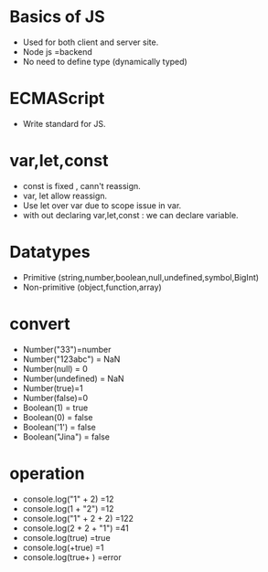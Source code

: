 # Basics of JS
- Used for both client and server site.
- Node js =backend
- No need to define type (dynamically typed)

# ECMAScript
- Write standard for JS.
  
# var,let,const
- const is fixed , cann't reassign.
- var, let allow reassign.
- Use let over var due to scope issue in var.
- with out declaring var,let,const : we can declare variable.

# Datatypes
- Primitive (string,number,boolean,null,undefined,symbol,BigInt)
- Non-primitive (object,function,array)

# convert
- Number("33")=number
- Number("123abc") = NaN
- Number(null) = 0
- Number(undefined) = NaN
- Number(true)=1
- Number(false)=0
- Boolean(1) = true
- Boolean(0) = false
- Boolean('1') = false
- Boolean("Jina") = false

# operation
 - console.log("1" + 2) =12
 - console.log(1 + "2") =12
 - console.log("1" + 2 + 2) =122
 - console.log(2 + 2 + "1") =41
 - console.log(true) =true
 - console.log(+true) =1
 - console.log(true+ ) =error

